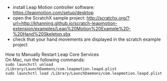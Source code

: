 - install Leap Motion controller software: https://leapmotion.com/setup/desktop
- open the ScratchX sample project: http://scratchx.org/?url=http://khanning.github.io/scratch-leapmotion-extension/examples/Leap%20Motion%20Example%20-%20Hand%20Skeleton.sbx
- check that your hand movements are displayed in the scratch example project
  
How to Manually Restart Leap Core Services  
On Mac, run the following commands:  
`sudo launchctl unload /Library/LaunchDaemons/com.leapmotion.leapd.plist`  
`sudo launchctl load /Library/LaunchDaemons/com.leapmotion.leapd.plist`  
